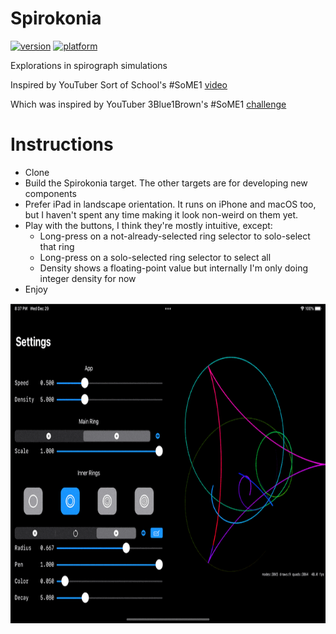 # Spirokonia

[![version](https://img.shields.io/badge/version-v0.2-blue?style=plastic)](https://www.github.com/SaganRitual/Spirokonia)
[![platform](https://img.shields.io/badge/platform-ios%20%7C%20macos-lightgrey?style=plastic)](https://www.github.com/SaganRitual/Spirokonia)

Explorations in spirograph simulations

Inspired by YouTuber Sort of School's #SoME1 [video](https://youtu.be/n-e9C8g5x68)

Which was inspired by YouTuber 3Blue1Brown's #SoME1 [challenge](https://youtu.be/ojjzXyQCzso)

# Instructions

* Clone
* Build the Spirokonia target. The other targets are for developing new components
* Prefer iPad in landscape orientation. It runs on iPhone and macOS too, but I haven't spent any time making it look non-weird on them yet.
* Play with the buttons, I think they're mostly intuitive, except:
  * Long-press on a not-already-selected ring selector to solo-select that ring
  * Long-press on a solo-selected ring selector to select all
  * Density shows a floating-point value but internally I'm only doing integer density for now
* Enjoy

<img src="Screenshot.v0.2.gif" height=512 />
